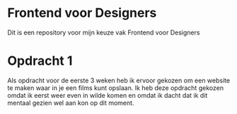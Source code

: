 # Frontend voor Designers
Dit is een repository voor mijn keuze vak Frontend voor Designers

# Opdracht 1
Als opdracht voor de eerste 3 weken heb ik ervoor gekozen om een website te maken waar in je een films kunt opslaan. Ik heb deze opdracht gekozen omdat ik eerst weer even in wilde komen en omdat ik dacht dat ik dit mentaal gezien wel aan kon op dit moment. 

